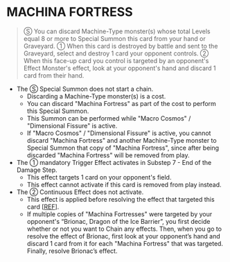 
# MACHINA FORTRESS  
> Ⓢ You can discard Machine-Type monster(s) whose total Levels equal 8 or more to Special Summon this card from your hand or Graveyard. ① When this card is destroyed by battle and sent to the Graveyard, select and destroy 1 card your opponent controls. ② When this face-up card you control is targeted by an opponent's Effect Monster's effect, look at your opponent's hand and discard 1 card from their hand.

*   The Ⓢ Special Summon does not start a chain.
    *   Discarding a Machine-Type monster(s) is a cost.
    *   You can discard "Machina Fortress" as part of the cost to perform this Special Summon.
    *   This Summon can be performed while "Macro Cosmos" / "Dimensional Fissure" is active.
    *   If "Macro Cosmos" / "Dimensional Fissure" is active, you cannot discard "Machina Fortress" and another Machine-Type monster to Special Summon that copy of "Machina Fortress", since after being discarded "Machina Fortress" will be removed from play.
*   The ① mandatory Trigger Effect activates in Substep 7 - End of the Damage Step.
    *   This effect targets 1 card on your opponent's field.
    *   This effect cannot activate if this card is removed from play instead.
*   The ② Continuous Effect does not activate.
    *   This effect is applied before resolving the effect that targeted this card \[[REF](https://www.pojo.biz/board/showthread.php?t=896225)\].
    *   If multiple copies of "Machina Fortresses" were targeted by your opponent's “Brionac, Dragon of the Ice Barrier”, you first decide whether or not you want to Chain any effects. Then, when you go to resolve the effect of Brionac, first look at your opponent’s hand and discard 1 card from it for each "Machina Fortress" that was targeted. Finally, resolve Brionac’s effect.

  
